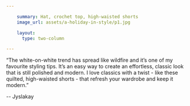 ```yaml
---

    summary: Hat, crochet top, high-waisted shorts
    image_url: assets/a-holiday-in-style/p1.jpg

    layout:
      type: two-column

---
```


“The white-on-white trend has spread like wildfire and it’s one of my favourite styling tips. It’s an easy way to create an effortless, classic look that is still polished and modern. I love classics with a twist - like these quilted, high-waisted shorts - that refresh your wardrobe and keep it modern.”

--  Jyslakay


